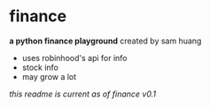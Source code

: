 # finance
**a python finance playground** created by sam huang

+ uses robinhood's api for info
+ stock info
+ may grow a lot

_this readme is current as of finance v0.1_

